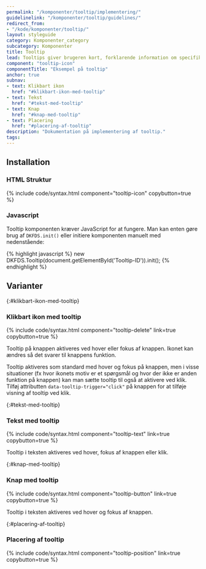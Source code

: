 ```yaml
---
permalink: "/komponenter/tooltip/implementering/"
guidelinelink: "/komponenter/tooltip/guidelines/"
redirect_from:
- "/kode/komponenter/tooltip/"
layout: styleguide
category: Komponenter_category
subcategory: Komponenter
title: Tooltip
lead: Tooltips giver brugeren kort, forklarende information om specifikke elementer på siden. Tooltippet vises på hover eller ved klik på et tooltip-ikon.
component: "tooltip-icon"
componentTitle: "Eksempel på tooltip"
anchor: true
subnav:
- text: Klikbart ikon
  href: "#klikbart-ikon-med-tooltip"
- text: Tekst
  href: "#tekst-med-tooltip"
- text: Knap
  href: "#knap-med-tooltip"
- text: Placering
  href: "#placering-af-tooltip"
description: "Dokumentation på implementering af tooltip."
tags:
---
```


## Installation

### HTML Struktur

{% include code/syntax.html component="tooltip-icon" copybutton=true %}

### Javascript
Tooltip komponenten kræver JavaScript for at fungere. Man kan enten gøre brug af `DKFDS.init()` eller initiere komponenten manuelt med nedenstående:

{% highlight javascript %}
new DKFDS.Tooltip(document.getElementById('Tooltip-ID')).init();
{% endhighlight %}

## Varianter

{:#klikbart-ikon-med-tooltip}
### Klikbart ikon med tooltip
{% include code/syntax.html component="tooltip-delete" link=true copybutton=true %}

Tooltip på knappen aktiveres ved hover eller fokus af knappen. Ikonet kan ændres så det svarer til knappens funktion.

Tooltip aktiveres som standard med hover og fokus på knappen, men i visse situationer (fx hvor ikonets motiv er et spørgsmål og hvor der ikke er anden funktion på knappen) kan man sætte tooltip til også at aktivere ved klik.
Tilføj attributten `data-tooltip-trigger="click"` på knappen for at tilføje visning af tooltip ved klik. 

{:#tekst-med-tooltip}
### Tekst med tooltip
{% include code/syntax.html component="tooltip-text" link=true copybutton=true %}

Tooltip i teksten aktiveres ved hover, fokus af knappen eller klik.

{:#knap-med-tooltip}
### Knap med tooltip
{% include code/syntax.html component="tooltip-button" link=true copybutton=true %}

Tooltip i teksten aktiveres ved hover og fokus af knappen.

{:#placering-af-tooltip}
### Placering af tooltip
{% include code/syntax.html component="tooltip-position" link=true copybutton=true %}